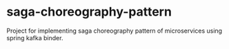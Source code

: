 # saga-choreography-pattern
Project for implementing saga choreography pattern of microservices using spring kafka binder.
